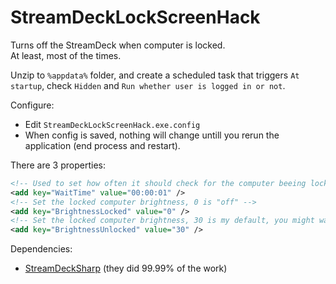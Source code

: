 # StreamDeckLockScreenHack
Turns off the StreamDeck when computer is locked.<br />
At least, most of the times.

Unzip to `%appdata%` folder, and create a scheduled task that triggers `At startup`, check `Hidden` and `Run whether user is logged in or not`.

Configure:
- Edit `StreamDeckLockScreenHack.exe.config`<br />
- When config is saved, nothing will change untill you rerun the application (end process and restart).

There are 3 properties:
```xml
<!-- Used to set how often it should check for the computer beeing locked (the window here is quite small, so keep this number low ex. 1 second) -->
<add key="WaitTime" value="00:00:01" />
<!-- Set the locked computer brightness, 0 is "off" -->
<add key="BrightnessLocked" value="0" />
<!-- Set the locked computer brightness, 30 is my default, you might want another one. -->
<add key="BrightnessUnlocked" value="30" />
```

Dependencies:
 - [StreamDeckSharp](https://github.com/OpenMacroBoard/StreamDeckSharp) (they did 99.99% of the work)
